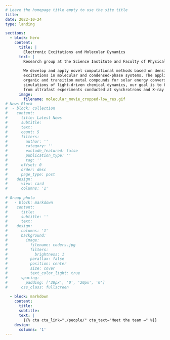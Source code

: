 ```yaml
---
# Leave the homepage title empty to use the site title
title:
date: 2022-10-24
type: landing

sections:
  - block: hero
    content:
      title: |
        Electronic Excitations and Molecular Dynamics 
      text: |        
        Research group at the Science Institute and Faculty of Physical Sciences of the University of Iceland. 
        
        We develop and apply novel computational methods based on density functional theory to model electronic 
        excitations in molecular and condensed-phase systems. The applications focus on photoactive 
        organic and transition metal compounds for solar energy conversion and photocatalysis. Using atomic-scale 
        simulations of light-driven chemical dynamics, our goal is to bridge underlying mechanisms with direct observations 
        from ultrafast experiments conducted at synchrotrons and X-ray free electron lasers.
      image:
        filename: molecular_movie_cropped-low_res.gif
# News Block 
#  - block: collection
#    content:
#      title: Latest News
#      subtitle:
#      text:
#      count: 5
#      filters:
#        author: ''
#        category: ''
#        exclude_featured: false
#        publication_type: ''
#        tag: ''
#      offset: 0
#      order: desc
#      page_type: post
#    design:
#      view: card
#      columns: '1'
  
# Group photo
#   - block: markdown
#    content:
#      title:
#      subtitle: ''
#      text:
#    design:
#      columns: '1'
#      background:
#        image: 
#          filename: coders.jpg
#          filters:
#            brightness: 1
#          parallax: false
#          position: center
#          size: cover
#          text_color_light: true
#      spacing:
#        padding: ['20px', '0', '20px', '0']
#      css_class: fullscreen
  
  - block: markdown
    content:
      title:
      subtitle:
      text: |
        {{% cta cta_link="./people/" cta_text="Meet the team →" %}}
    design:
      columns: '1'
---
```

